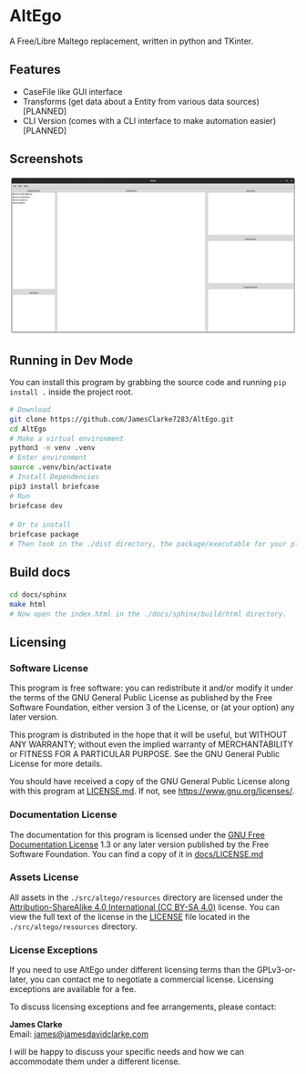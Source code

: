 # AltEgo

A Free/Libre Maltego replacement, written in python and TKinter.

## Features

- CaseFile like GUI interface
- Transforms (get data about a Entity from various data sources) [PLANNED]
- CLI Version (comes with a CLI interface to make automation easier) [PLANNED]

## Screenshots

![Main Screen](./assets/screenshots/screenshot_00.webp "Main Screen")

## Running in Dev Mode
You can install this program by grabbing the source code and running `pip install .` inside the project root.

```bash
# Download
git clone https://github.com/JamesClarke7283/AltEgo.git
cd AltEgo
# Make a virtual environment
python3 -m venv .venv
# Enter environment
source .venv/bin/activate
# Install Dependencies
pip3 install briefcase
# Run
briefcase dev

# Or to install
briefcase package
# Then look in the ./dist directory, the package/executable for your platform will be in that folder.
```

## Build docs
```bash
cd docs/sphinx
make html
# Now open the index.html in the ./docs/sphinx/build/html directory.
```

## Licensing

### Software License

This program is free software: you can redistribute it and/or modify it under the terms of the GNU General Public License as published by the Free Software Foundation, either version 3 of the License, or (at your option) any later version.

This program is distributed in the hope that it will be useful, but WITHOUT ANY WARRANTY; without even the implied warranty of MERCHANTABILITY or FITNESS FOR A PARTICULAR PURPOSE. See the GNU General Public License for more details.

You should have received a copy of the GNU General Public License along with this program at [LICENSE.md](./LICENSE.md). If not, see <https://www.gnu.org/licenses/>. 

### Documentation License

The documentation for this program is licensed under the [GNU Free Documentation License](https://www.gnu.org/licenses/fdl-1.3.en.html) 1.3 or any later version published by the Free Software Foundation. You can find a copy of it in [docs/LICENSE.md](/docs/LICENSE.md)

### Assets License

All assets in the `./src/altego/resources` directory are licensed under the [Attribution-ShareAlike 4.0 International (CC BY-SA 4.0)](https://creativecommons.org/licenses/by-sa/4.0/) license. You can view the full text of the license in the [LICENSE](./src/altego/resources/LICENSE) file located in the `./src/altego/resources` directory.

### License Exceptions

If you need to use AltEgo under different licensing terms than the GPLv3-or-later, you can contact me to negotiate a commercial license. Licensing exceptions are available for a fee.

To discuss licensing exceptions and fee arrangements, please contact:

**James Clarke**  
Email: [james@jamesdavidclarke.com](mailto:james@jamesdavidclarke.com)

I will be happy to discuss your specific needs and how we can accommodate them under a different license.